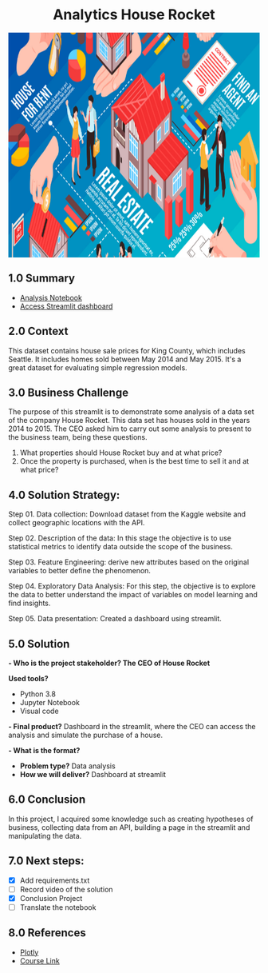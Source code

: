 <h1 align="center"> Analytics House Rocket </h1> 
<img align="center"  height="450" width="1000" src="https://github.com/brunalimap/project_house_rocket/blob/main/img/fotocapa.png" >

## 1.0 Summary

- [Analysis Notebook](https://github.com/brunalimap/project_house_rocket/blob/main/notebooks/p01_house_rocket.ipynb)
- [Access Streamlit dashboard](https://simulation-house-rocket.herokuapp.com/)

## 2.0 Context

<p> This dataset contains house sale prices for King County, which includes Seattle. It includes homes sold between May 2014 and May 2015. It's a great dataset for evaluating simple regression models. </p>

## 3.0 Business Challenge

<p> The purpose of this streamlit is to demonstrate some analysis of a data set of the company House Rocket. This data set has houses sold in the years 2014 to 2015. The CEO asked him to carry out some analysis to present to the business team, being these questions.
 
1.  What properties should House Rocket buy and at what price?
2.  Once the property is purchased, when is the best time to sell it and at what price?</p>

## 4.0   Solution Strategy:

Step 01. Data collection: Download dataset from the Kaggle website and collect geographic locations with the API.

Step 02. Description of the data: In this stage the objective is to use statistical metrics to identify data outside the scope of the business.

Step 03. Feature Engineering: derive new attributes based on the original variables to better define the phenomenon.

Step 04. Exploratory Data Analysis: For this step, the objective is to explore the data to better understand the impact of variables on model learning and find insights.

Step 05. Data presentation: Created a dashboard using streamlit.

## 5.0 Solution 

<b>- Who is the project stakeholder? The CEO of House Rocket</b>

<b>Used tools?</b>
- Python 3.8
- Jupyter Notebook
- Visual code

<b>- Final product?</b>
Dashboard in the streamlit, where the CEO can access the analysis and simulate the purchase of a house.

<b>- What is the format?</b>
- <b>Problem type?</b> Data analysis 
- <b>How we will deliver?</b> Dashboard at streamlit 

## 6.0 Conclusion

In this project, I acquired some knowledge such as creating hypotheses of business, collecting data from an API, building a page in the streamlit and manipulating the data.

## 7.0 Next steps:

- [x] Add requirements.txt
- [ ] Record video of the solution
- [x] Conclusion Project
- [ ] Translate the notebook

## 8.0  References

- [Plotly](https://plotly.com/)
- [Course Link](https://sejaumdatascientist.com/como-ser-um-data-scientist/) 
